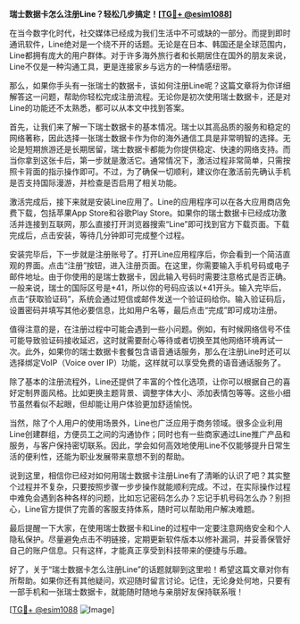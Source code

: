 **瑞士数据卡怎么注册Line？轻松几步搞定！[[TG💪+ @esim1088](https://t.me/s/esim1088)]**

在当今数字化时代，社交媒体已经成为我们生活中不可或缺的一部分。而提到即时通讯软件，Line绝对是一个绕不开的话题。无论是在日本、韩国还是全球范围内，Line都拥有庞大的用户群体。对于许多海外旅行者和长期居住在国外的朋友来说，Line不仅是一种沟通工具，更是连接家乡与远方的一种情感纽带。

那么，如果你手头有一张瑞士的数据卡，该如何注册Line呢？这篇文章将为你详细解答这一问题，帮助你轻松完成注册流程。无论你是初次使用瑞士数据卡，还是对Line的功能还不太熟悉，都可以从本文中找到答案。

首先，让我们来了解一下瑞士数据卡的基本情况。瑞士以其高品质的服务和稳定的网络著称，因此选择一张瑞士数据卡作为你的海外通信工具是非常明智的选择。无论是短期旅游还是长期居留，瑞士数据卡都能为你提供稳定、快速的网络支持。而当你拿到这张卡后，第一步就是激活它。通常情况下，激活过程非常简单，只需按照卡背面的指示操作即可。不过，为了确保一切顺利，建议你在激活前先确认手机是否支持国际漫游，并检查是否启用了相关功能。

激活完成后，接下来就是安装Line应用了。Line的应用程序可以在各大应用商店免费下载，包括苹果App Store和谷歌Play Store。如果你的瑞士数据卡已经成功激活并连接到互联网，那么直接打开浏览器搜索“Line”即可找到官方下载页面。下载完成后，点击安装，等待几分钟即可完成整个过程。

安装完毕后，下一步就是注册账号了。打开Line应用程序后，你会看到一个简洁直观的界面。点击“注册”按钮，进入注册页面。在这里，你需要输入手机号码或电子邮件地址。由于你使用的是瑞士数据卡，因此输入号码时需要注意格式是否正确。一般来说，瑞士的国际区号是+41，所以你的号码应该以+41开头。输入完毕后，点击“获取验证码”，系统会通过短信或邮件发送一个验证码给你。输入验证码后，设置密码并填写其他必要信息，比如用户名等，最后点击“完成”即可成功注册。

值得注意的是，在注册过程中可能会遇到一些小问题。例如，有时候网络信号不佳可能导致验证码接收延迟，这时就需要耐心等待或者切换至其他网络环境再试一次。此外，如果你的瑞士数据卡套餐包含语音通话服务，那么在注册Line时还可以选择绑定VoIP（Voice over IP）功能，这样就可以享受免费的语音通话服务了。

除了基本的注册流程外，Line还提供了丰富的个性化选项，让你可以根据自己的喜好定制界面风格。比如更换主题背景、调整字体大小、添加表情包等等。这些小细节虽然看似不起眼，但却能让用户体验更加舒适愉悦。

当然，除了个人用户的使用场景外，Line也广泛应用于商务领域。很多企业利用Line创建群组，方便员工之间的沟通协作；同时也有一些商家通过Line推广产品和服务，与客户保持密切联系。因此，学会如何高效地使用Line不仅能够提升日常生活的便利性，还能为职业发展带来意想不到的帮助。

说到这里，相信你已经对如何用瑞士数据卡注册Line有了清晰的认识了吧？其实整个过程并不复杂，只要按照步骤一步步操作就能顺利完成。不过，在实际操作过程中难免会遇到各种各样的问题，比如忘记密码怎么办？忘记手机号码怎么办？别担心，Line官方提供了完善的客服支持体系，随时可以帮助用户解决难题。

最后提醒一下大家，在使用瑞士数据卡和Line的过程中一定要注意网络安全和个人隐私保护。尽量避免点击不明链接，定期更新软件版本以修补漏洞，并妥善保管好自己的账户信息。只有这样，才能真正享受到科技带来的便捷与乐趣。

好了，关于“瑞士数据卡怎么注册Line”的话题就聊到这里啦！希望这篇文章对你有所帮助。如果你还有其他疑问，欢迎随时留言讨论。记住，无论身处何地，只要有一部手机和一张瑞士数据卡，就能随时随地与亲朋好友保持联系哦！

[[TG💪+ @esim1088](https://t.me/s/esim1088) ![Image](https://i.postimg.cc/4NQfJmqS/Snipaste-2025-05-13-00-14-12.png)]